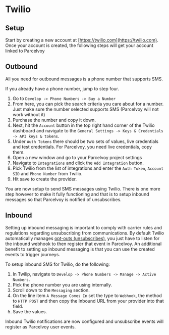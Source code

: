 # Twilio
## Setup
Start by creating a new account at [https://twilio.com](https://twilio.com). Once your account is created, the following steps will get your account linked to Parcelvoy

## Outbound
All you need for outbound messages is a phone number that supports SMS.

If you already have a phone number, jump to step four.
1. Go to `Develop -> Phone Numbers -> Buy a Number`
2. From here, you can pick the search criteria you care about for a number. Just make sure the number selected supports SMS (Parcelvoy will not work without it)
3. Purchase the number and copy it down.
4. Next, hit the `Account` button in the top right hand corner of the Twilio dashboard and navigate to the `General Settings -> Keys & Credentials -> API keys & tokens`.
5. Under `Auth Tokens` there should be two sets of values, live credentials and test credentials. For Parcelvoy, you need live credentials, copy them.
6. Open a new window and go to your Parcelvoy project settings
7. Navigate to `Integrations` and click the `Add Integration` button.
8. Pick Twilio from the list of integrations and enter the `Auth Token`, `Account SID` and `Phone Number` from Twilio.
9. Hit save to create the provider.

You are now setup to send SMS messages using Twilio. There is one more step however to make it fully functioning and that is to setup inbound messages so that Parcelvoy is notified of unsubscribes.

## Inbound
Setting up inbound messaging is important to comply with carrier rules and regulations regarding unsubscribing from communications. By default Twilio automatically manages [opt-outs (unsubscribes)](https://support.twilio.com/hc/en-us/articles/360034798533-Getting-Started-with-Advanced-Opt-Out-for-Messaging-Services), you just have to listen for the inbound webhook to then register that event in Parcelvoy. An additional benefit to setting up inbound messaging is that you can use the created events to trigger journeys.

To setup inbound SMS for Twilio, do the following:
1. In Twilip, navigate to `Develop -> Phone Numbers -> Manage -> Active Numbers`.
2. Pick the phone number you are using internally.
3. Scroll down to the `Messaging` section.
4. On the line item `A Message Comes In` set the type to `Webhook`, the method to `HTTP POST` and then copy the Inbound URL from your provider into that field.
5. Save the values.

Inbound Twilio notifications are now configured and unsubscribe events will register as Parcelvoy user events.
